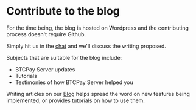 # Contribute to the blog

For the time being, the blog is hosted on Wordpress and the contributing process doesn't require Github.

Simply hit us in the [chat](https://chat.btcpayserver.org) and we'll discuss the writing proposed.

Subjects that are suitable for the blog include:

- BTCPay Server updates
- Tutorials
- Testimonies of how BTCPay Server helped you

Writing articles on our [Blog](https://blog.btcpayserver.org) helps spread the word on new features being implemented, or provides tutorials on how to use them.
